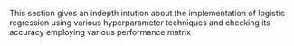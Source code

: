 This section gives an indepth intution about the implementation of logistic regression using various hyperparameter techniques and checking its accuracy employing various performance matrix
